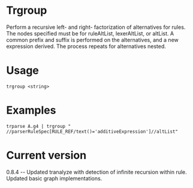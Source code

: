 # Trgroup

Perform a recursive left- and right- factorization of alternatives for rules.
The nodes specified must be for ruleAltList, lexerAltList, or altList. A common
prefix and suffix is performed on the alternatives, and a new expression derived.
The process repeats for alternatives nested.

# Usage

    trgroup <string>

# Examples

    trparse A.g4 | trgroup " //parserRuleSpec[RULE_REF/text()='additiveExpression']//altList"

# Current version

0.8.4 -- Updated tranalyze with detection of infinite recursion within rule. Updated basic graph implementations.
